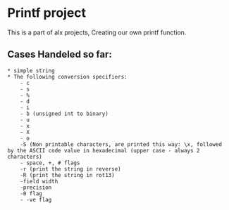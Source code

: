 # Printf project

This is a part of alx projects, Creating our own printf function.

## Cases Handeled so far:
	* simple string
	* The following conversion specifiers:
		- c
		- s
		- %
		- d
		- i
		- b (unsigned int to binary)
		- u
		- x
		- X
		- o
		-S (Non printable characters, are printed this way: \x, followed by the ASCII code value in hexadecimal (upper case - always 2 characters)
		- space, +, # flags
		-r (print the string in reverse)
		-R (print the string in rot13)
		-field width
		-precision
		-0 flag
		- -ve flag

